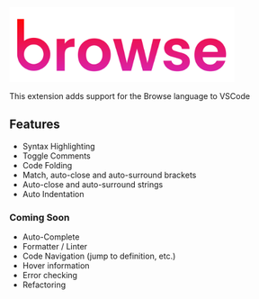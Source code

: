 <img src="./images/full.png" width=400 />

This extension adds support for the Browse language to VSCode

## Features

- Syntax Highlighting
- Toggle Comments
- Code Folding
- Match, auto-close and auto-surround brackets
- Auto-close and auto-surround strings
- Auto Indentation

### Coming Soon

- Auto-Complete
- Formatter / Linter
- Code Navigation (jump to definition, etc.)
- Hover information
- Error checking
- Refactoring
